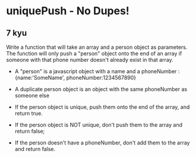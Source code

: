 # uniquePush - No Dupes!
## 7 kyu

Write a function that will take an array and a person object as parameters. The function will only push a "person" object onto the end of an array if someone with that phone number doesn't already exist in that array.

- A "person" is a javascript object with a name and a phoneNumber : {name:'SomeName', phoneNumber:1234567890}
- A duplicate person object is an object with the same phoneNumber as someone else

- If the person object is unique, push them onto the end of the array, and return true.
- If the person object is NOT unique, don't push them to the array and return false;
- If the person doesn't have a phoneNumber, don't add them to the array and return false.

